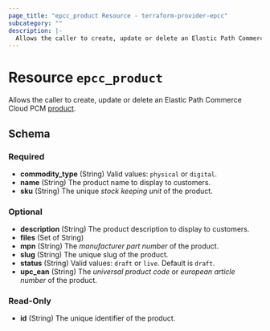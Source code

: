 ```yaml
---
page_title: "epcc_product Resource - terraform-provider-epcc"
subcategory: ""
description: |-
  Allows the caller to create, update or delete an Elastic Path Commerce Cloud PCM product https://documentation.elasticpath.com/commerce-cloud/docs/concepts/products-pcm.html.
---
```


# Resource `epcc_product`

Allows the caller to create, update or delete an Elastic Path Commerce Cloud PCM [product](https://documentation.elasticpath.com/commerce-cloud/docs/concepts/products-pcm.html).



<!-- schema generated by tfplugindocs -->
## Schema

### Required

- **commodity_type** (String) Valid values: `physical` or `digital`.
- **name** (String) The product name to display to customers.
- **sku** (String) The unique _stock keeping unit_ of the product.

### Optional

- **description** (String) The product description to display to customers.
- **files** (Set of String)
- **mpn** (String) The _manufacturer part number_ of the product.
- **slug** (String) The unique slug of the product.
- **status** (String) Valid values: `draft` or `live`. Default is `draft`.
- **upc_ean** (String) The _universal product code_ or _european article number_ of the product.

### Read-Only

- **id** (String) The unique identifier of the product.

